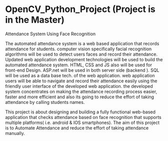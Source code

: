 # OpenCV_Python_Project (Project is in the Master)
Attendance System Using Face Recognition 

 The automated attendance system is a web based application that records attendance for students. computer vision specifically facial recognition algorithms will be used to detect users faces and record their attendance. Updated web application development technologies will be used to build  the automated attendance system. HTML, CSS and JS also will be used for front-end Design. ASP.net will be used in both server side (backend ).  SQL will be used as a data base tech. of the web application. web application users will be able to navigate and record their attendance easily using the friendly user interface of the developed web application. the developed system concentrates  on making  the attendance recording process easier, faster and more efficient and also its going to reduce the effort of taking attendance by calling students names.  
 
 This project is about designing and building a fully functional web-based application that checks attendance based on face recognition that supports multiple platforms( i.e. android & IOS smartphones). The aim of this project is to Automate Attendance and reduce the effort of taking attendance manually.

